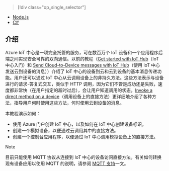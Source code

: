 > [!div class="op_single_selector"]
- [Node.js](../articles/iot-hub/iot-hub-node-node-direct-methods.md)
- [C#](../articles/iot-hub/iot-hub-csharp-node-direct-methods.md)

## 介绍
Azure IoT 中心是一项完全托管的服务，可在数百万个 IoT 设备和一个应用程序后端之间实现安全可靠的双向通信。以前的教程（[Get started with IoT Hub]（IoT 中心入门）和 [Send Cloud-to-Device messages with IoT Hub]（使用 IoT 中心发送云到设备的消息））介绍了 IoT 中心的设备到云和云到设备的基本消息传递功能。用户还可以通过 IoT 中心从云调用设备上的非持久方法。这些方法表示与设备进行的请求-答复式交互，类似于 HTTP 调用，因为它们不管是成功还是失败，速度都非常快（在用户指定的超时过后），会让用户知道调用的状态。[Invoke a direct method on a device][lnk-devguide-methods]（调用设备上的直接方法）更详细地介绍了各种方法，指导用户何时使用这些方法，何时使用云到设备的消息。

本教程演示如何：

* 使用 Azure 门户创建 IoT 中心，以及如何在 IoT 中心创建设备标识。
* 创建一个模拟设备，以便通过云调用其中的直接方法。
* 创建一个控制台应用程序，以便通过 IoT 中心调用模拟设备上的直接方法。

> [!NOTE]
目前只能使用 MQTT 协议从连接到 IoT 中心的设备访问直接方法。有关如何转换现有设备应用以使用 MQTT 的说明，请参阅 [MQTT 支持][lnk-devguide-mqtt]一文。
> 
> 

[lnk-devguide-methods]: ../articles/iot-hub/iot-hub-devguide-direct-methods.md
[lnk-devguide-mqtt]: ../articles/iot-hub/iot-hub-mqtt-support.md

[Send Cloud-to-Device messages with IoT Hub]: ../articles/iot-hub/iot-hub-csharp-csharp-c2d.md
[Get started with IoT Hub]: ../articles/iot-hub/iot-hub-node-node-getstarted.md

<!---HONumber=Mooncake_1212_2016-->
